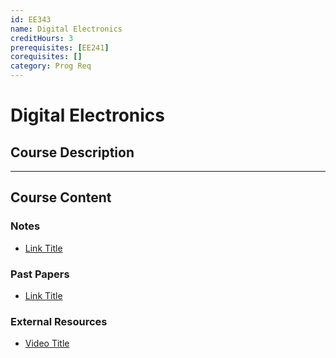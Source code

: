 ```yaml
---
id: EE343
name: Digital Electronics
creditHours: 3
prerequisites: [EE241]
corequisites: []
category: Prog Req
---
```


# Digital Electronics

## Course Description
<Description>

---

## Course Content

### Notes
- [Link Title](https://link.com)

### Past Papers
- [Link Title](https://link.com)

### External Resources
- [Video Title](https://link.com)
